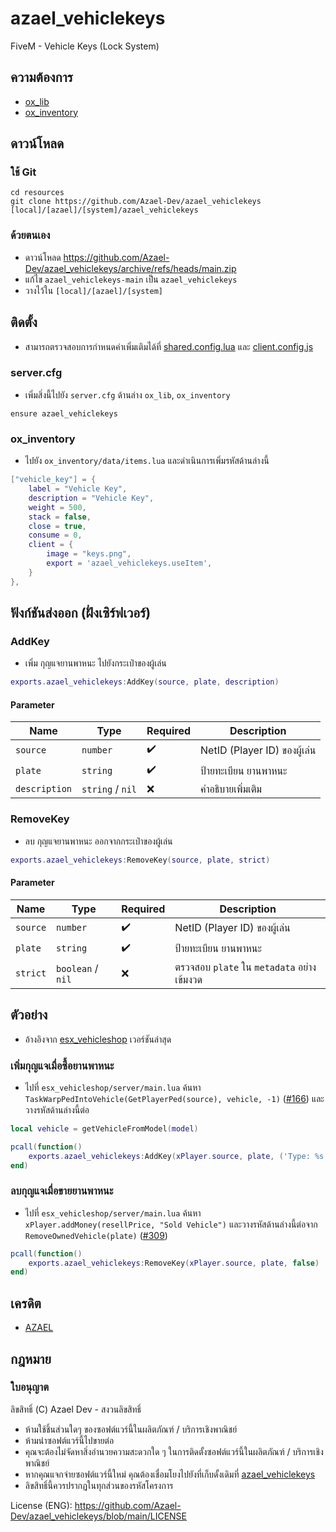 # azael_vehiclekeys
FiveM - Vehicle Keys (Lock System)

## ความต้องการ
- [ox_lib](https://github.com/overextended/ox_lib)
- [ox_inventory](https://github.com/overextended/ox_inventory)

## ดาวน์โหลด

### ใช้ Git
```
cd resources
git clone https://github.com/Azael-Dev/azael_vehiclekeys [local]/[azael]/[system]/azael_vehiclekeys
```

### ด้วยตนเอง
- ดาวน์โหลด https://github.com/Azael-Dev/azael_vehiclekeys/archive/refs/heads/main.zip
- แก้ไข `azael_vehiclekeys-main` เป็น `azael_vehiclekeys`
- วางไว้ใน `[local]/[azael]/[system]`

## ติดตั้ง

- สามารถตรวจสอบการกำหนดค่าเพิ่มเติมได้ที่ [shared.config.lua](https://github.com/Azael-Dev/azael_vehiclekeys/tree/main/configclient.config.lua) และ [client.config.js](https://github.com/Azael-Dev/azael_vehiclekeys/tree/main/config/client.config.lua)

### server.cfg

- เพิ่มสิ่งนี้ไปยัง `server.cfg` ด้านล่าง `ox_lib`, `ox_inventory`

```
ensure azael_vehiclekeys
```

### ox_inventory

- ไปยัง `ox_inventory/data/items.lua` และดำเนินการเพิ่มรหัสด้านล่างนี้

```lua
["vehicle_key"] = {
    label = "Vehicle Key",
    description = "Vehicle Key",
    weight = 500,
    stack = false,
    close = true,
    consume = 0,
    client = {
        image = "keys.png",
        export = 'azael_vehiclekeys.useItem',
    }
},
```

## ฟังก์ชันส่งออก (ฝั่งเซิร์ฟเวอร์)

### AddKey

- เพิ่ม กุญแจยานพาหนะ ไปยังกระเป๋าของผู้เล่น

```lua
exports.azael_vehiclekeys:AddKey(source, plate, description)
```

#### Parameter

| Name                         | Type               | Required         | Description                                                
|------------------------------|--------------------|------------------|----------------------------------------------------------------------
| `source`                     | `number`           | ✔️               | NetID (Player ID) ของผู้เล่น
| `plate`                      | `string`           | ✔️               | ป้ายทะเบียน ยานพาหนะ
| `description`                | `string` / `nil`   | ❌               | คำอธิบายเพิ่มเติม

### RemoveKey

- ลบ กุญแจยานพาหนะ ออกจากกระเป๋าของผู้เล่น

```lua
exports.azael_vehiclekeys:RemoveKey(source, plate, strict)
```

#### Parameter

| Name                         | Type               | Required         | Description                                                
|------------------------------|--------------------|------------------|----------------------------------------------------------------------
| `source`                     | `number`           | ✔️               | NetID (Player ID) ของผู้เล่น
| `plate`                      | `string`           | ✔️               | ป้ายทะเบียน ยานพาหนะ
| `strict`                     | `boolean` / `nil`   | ❌              | ตรวจสอบ `plate` ใน `metadata` อย่างเข้มงวด

## ตัวอย่าง

- อ้างอิงจาก [esx_vehicleshop](https://github.com/esx-framework/esx_vehicleshop) เวอร์ชันล่าสุด

### เพิ่มกุญแจเมื่อซื้อยานพาหนะ

- ไปที่ `esx_vehicleshop/server/main.lua` ค้นหา `TaskWarpPedIntoVehicle(GetPlayerPed(source), vehicle, -1)` ([#166](https://github.com/esx-framework/esx_vehicleshop/blob/main/server/main.lua#L166)) และวางรหัสด้านล่างนี้ต่อ

```lua
local vehicle = getVehicleFromModel(model)

pcall(function()
    exports.azael_vehiclekeys:AddKey(xPlayer.source, plate, ('Type: %s  \nName: %s  \nPlate: %s'):format(vehicle.categoryLabel, vehicle.name, plate))
end)
```

### ลบกุญแจเมื่อขายยานพาหนะ

- ไปที่ `esx_vehicleshop/server/main.lua` ค้นหา `xPlayer.addMoney(resellPrice, "Sold Vehicle")` และวางรหัสด้านล่างนี้ต่อจาก `RemoveOwnedVehicle(plate)` ([#309](https://github.com/esx-framework/esx_vehicleshop/blob/main/server/main.lua#L309))

```lua
pcall(function()
    exports.azael_vehiclekeys:RemoveKey(xPlayer.source, plate, false)
end)
```

## เครดิต
- [AZAEL](https://discord.gg/Ca5W62f)

## กฎหมาย
### ใบอนุญาต

ลิขสิทธิ์ (C) Azael Dev - สงวนลิขสิทธิ์

- ห้ามใช้ชิ้นส่วนใดๆ ของซอฟต์แวร์นี้ในผลิตภัณฑ์ / บริการเชิงพาณิชย์
- ห้ามนำซอฟต์แวร์นี้ไปขายต่อ
- คุณจะต้องไม่จัดหาสิ่งอำนวยความสะดวกใด ๆ ในการติดตั้งซอฟต์แวร์นี้ในผลิตภัณฑ์ / บริการเชิงพาณิชย์
- หากคุณแจกจ่ายซอฟต์แวร์นี้ใหม่ คุณต้องเชื่อมโยงไปยังที่เก็บดั้งเดิมที่ [azael_vehiclekeys](https://github.com/Azael-Dev/azael_vehiclekeys)
- ลิขสิทธิ์นี้ควรปรากฏในทุกส่วนของรหัสโครงการ

License (ENG): https://github.com/Azael-Dev/azael_vehiclekeys/blob/main/LICENSE

